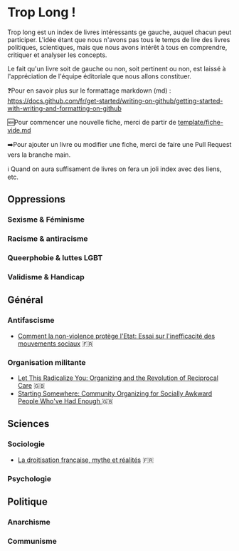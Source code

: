 # Trop Long !

Trop long est un index de livres intéressants ge gauche, auquel chacun peut participer. L'idée étant que nous n'avons pas tous le temps de lire des livres politiques, scientiques, mais que nous avons intérêt à tous en comprendre, critiquer et analyser les concepts.

Le fait qu'un livre soit de gauche ou non, soit pertinent ou non, est laissé à l'appréciation de l'équipe éditoriale que nous allons constituer.

❓Pour en savoir plus sur le formattage markdown (md) : https://docs.github.com/fr/get-started/writing-on-github/getting-started-with-writing-and-formatting-on-github

🆕Pour commencer une nouvelle fiche, merci de partir de [template/fiche-vide.md](template/fiche-vide.md)

➡️Pour ajouter un livre ou modifier une fiche, merci de faire une Pull Request vers la branche main.

ℹ️ Quand on aura suffisament de livres on fera un joli index avec des liens, etc.

## Oppressions

### Sexisme & Féminisme

### Racisme & antiracisme

### Queerphobie & luttes LGBT

### Validisme & Handicap

## Général

### Antifascisme
- [Comment la non-violence protège l'Etat: Essai sur l'inefficacité des mouvements sociaux](livres/CommentLaNonViolenceProtegeLEtat.md) 🇫🇷

### Organisation militante
- [Let This Radicalize You: Organizing and the Revolution of Reciprocal Care](livres/LetThisRadicalizeYou.md) 🇬🇧
- [Starting Somewhere: Community Organizing for Socially Awkward People Who've Had Enough ](livres/StartingSomewhere.md) 🇬🇧

## Sciences 

### Sociologie
- [La droitisation française, mythe et réalités](livres/LaDroitisationFrancaise.md) 🇫🇷 

### Psychologie

## Politique

### Anarchisme

### Communisme
